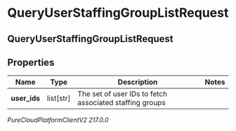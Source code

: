 # QueryUserStaffingGroupListRequest

## QueryUserStaffingGroupListRequest

## Properties

|Name | Type | Description | Notes|
|------------ | ------------- | ------------- | -------------|
| **user_ids** | list[str] | The set of user IDs to fetch associated staffing groups | |



_PureCloudPlatformClientV2 217.0.0_
